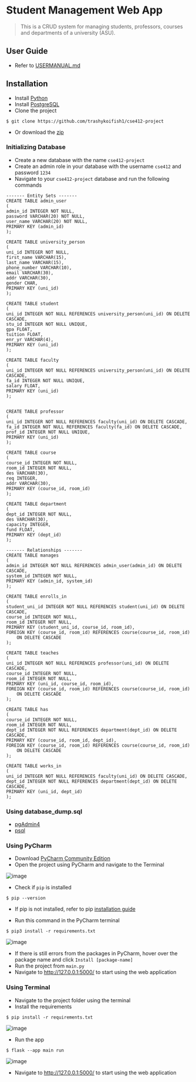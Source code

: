 # Student Management Web App
> This is a CRUD system for managing students, professors, courses and departments of a university (ASU).

## User Guide
- Refer to [USERMANUAL.md](USERMANUAL.md)
## Installation
- Install [Python](https://www.python.org/downloads/)
- Install [PostgreSQL](https://www.postgresql.org/download/)
- Clone the project
```
$ git clone https://github.com/trashykoifish1/cse412-project
```
- Or download the [zip](https://github.com/trashykoifish1/cse412-project/archive/refs/heads/main.zip)

### Initializing Database
- Create a new database with the name `cse412-project`
- Create an admin role in your database with the username `cse412` and password `1234`
- Navigate to your `cse412-project` database and run the following commands
```
------- Entity Sets -------
CREATE TABLE admin_user
(
admin_id INTEGER NOT NULL,
password VARCHAR(20) NOT NULL,
user_name VARCHAR(20) NOT NULL,
PRIMARY KEY (admin_id)
);

CREATE TABLE university_person
(
uni_id INTEGER NOT NULL,
first_name VARCHAR(15),
last_name VARCHAR(15),
phone_number VARCHAR(10),
email VARCHAR(30),
addr VARCHAR(30),
gender CHAR,
PRIMARY KEY (uni_id)
);

CREATE TABLE student
(
uni_id INTEGER NOT NULL REFERENCES university_person(uni_id) ON DELETE CASCADE,
stu_id INTEGER NOT NULL UNIQUE,
gpa FLOAT,
tuition FLOAT,
enr_yr VARCHAR(4),
PRIMARY KEY (uni_id)
);

CREATE TABLE faculty
(
uni_id INTEGER NOT NULL REFERENCES university_person(uni_id) ON DELETE CASCADE,
fa_id INTEGER NOT NULL UNIQUE,
salary FLOAT,
PRIMARY KEY (uni_id)
);


CREATE TABLE professor
(
uni_id INTEGER NOT NULL REFERENCES faculty(uni_id) ON DELETE CASCADE,
fa_id INTEGER NOT NULL REFERENCES faculty(fa_id) ON DELETE CASCADE,
prof_id INTEGER NOT NULL UNIQUE,
PRIMARY KEY (uni_id)
);

CREATE TABLE course
(
course_id INTEGER NOT NULL,
room_id INTEGER NOT NULL,
des VARCHAR(30),
req INTEGER,
addr VARCHAR(30),
PRIMARY KEY (course_id, room_id)
);

CREATE TABLE department
(
dept_id INTEGER NOT NULL,
des VARCHAR(30),
capacity INTEGER,
fund FLOAT,
PRIMARY KEY (dept_id)
);

------- Relationships -------
CREATE TABLE manages
(
admin_id INTEGER NOT NULL REFERENCES admin_user(admin_id) ON DELETE CASCADE,
system_id INTEGER NOT NULL,
PRIMARY KEY (admin_id, system_id)
);

CREATE TABLE enrolls_in
(
student_uni_id INTEGER NOT NULL REFERENCES student(uni_id) ON DELETE CASCADE,
course_id INTEGER NOT NULL,
room_id INTEGER NOT NULL,
PRIMARY KEY (student_uni_id, course_id, room_id),
FOREIGN KEY (course_id, room_id) REFERENCES course(course_id, room_id)
	ON DELETE CASCADE
);

CREATE TABLE teaches
(
uni_id INTEGER NOT NULL REFERENCES professor(uni_id) ON DELETE CASCADE,
course_id INTEGER NOT NULL,
room_id INTEGER NOT NULL,
PRIMARY KEY (uni_id, course_id, room_id),
FOREIGN KEY (course_id, room_id) REFERENCES course(course_id, room_id)
	ON DELETE CASCADE
);

CREATE TABLE has
(
course_id INTEGER NOT NULL,
room_id INTEGER NOT NULL,
dept_id INTEGER NOT NULL REFERENCES department(dept_id) ON DELETE CASCADE,
PRIMARY KEY (course_id, room_id, dept_id),
FOREIGN KEY (course_id, room_id) REFERENCES course(course_id, room_id)	
	ON DELETE CASCADE
);

CREATE TABLE works_in
(
uni_id INTEGER NOT NULL REFERENCES faculty(uni_id) ON DELETE CASCADE,
dept_id INTEGER NOT NULL REFERENCES department(dept_id) ON DELETE CASCADE,
PRIMARY KEY (uni_id, dept_id)
);
```
### Using database_dump.sql
- [pgAdmin4](https://www.pgadmin.org/docs/pgadmin4/development/restore_dialog.html)
- [psql](https://www.postgresql.org/docs/8.0/backup.html)

### Using PyCharm
- Download [PyCharm Community Edition](https://www.jetbrains.com/pycharm/download/?section=windows)
- Open the project using PyCharm and navigate to the Terminal

![image](https://github.com/trashykoifish1/cse412-project/assets/112349723/93d164c4-9576-4ada-8139-fcc4e98ba8d1)

- Check if `pip` is installed

```
$ pip --version
```

- If pip is not installed, refer to pip [installation guide](https://pip.pypa.io/en/stable/installation/)

- Run this command in the PyCharm terminal

```
$ pip3 install -r requirements.txt
```

![image](https://github.com/trashykoifish1/cse412-project/assets/112349723/cb4a0c23-1d6c-4744-abe0-6a73380eec57)

- If there is still errors from the packages in PyCharm, hover over the package name and click `Install [package-name]`
- Run the project from `main.py`
- Navigate to http://127.0.0.1:5000/ to start using the web application
  
### Using Terminal
- Navigate to the project folder using the terminal
- Install the requirements
```
$ pip install -r requirements.txt
```

![image](https://github.com/trashykoifish1/cse412-project/assets/112349723/4f892a26-103e-46c5-9326-ead97f3c64ba)

- Run the app
```
$ flask --app main run
```
![image](https://github.com/trashykoifish1/cse412-project/assets/112349723/6a870acb-e25b-4375-86ca-f107831d4d10)
- Navigate to http://127.0.0.1:5000/ to start using the web application

